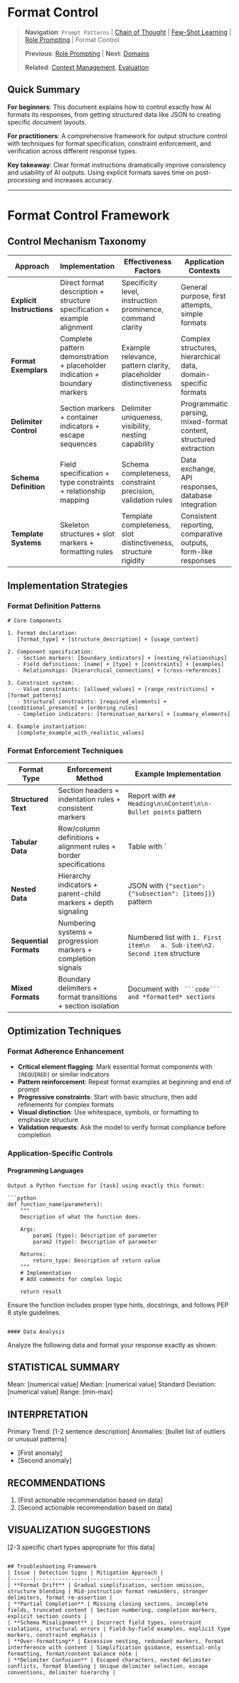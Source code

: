 # Format Control

> **Navigation**: `Prompt Patterns` | [Chain of Thought](chain_of_thought.md) | [Few-Shot Learning](few_shot.md) | [Role Prompting](role_prompting.md) | Format Control
> 
> **Previous**: [Role Prompting](role_prompting.md) | **Next**: [Domains](../domains/)
> 
> **Related**: [Context Management](../fundamentals/context_management.md), [Evaluation](../fundamentals/evaluation.md)

## Quick Summary
**For beginners**: This document explains how to control exactly how AI formats its responses, from getting structured data like JSON to creating specific document layouts.

**For practitioners**: A comprehensive framework for output structure control with techniques for format specification, constraint enforcement, and verification across different response types.

**Key takeaway**: Clear format instructions dramatically improve consistency and usability of AI outputs. Using explicit formats saves time on post-processing and increases accuracy.

---

# Format Control Framework

## Control Mechanism Taxonomy
| Approach | Implementation | Effectiveness Factors | Application Contexts |
|----------|----------------|----------------------|---------------------|
| **Explicit Instructions** | Direct format description + structure specification + example alignment | Specificity level, instruction prominence, command clarity | General purpose, first attempts, simple formats |
| **Format Exemplars** | Complete pattern demonstration + placeholder indication + boundary markers | Example relevance, pattern clarity, placeholder distinctiveness | Complex structures, hierarchical data, domain-specific formats |
| **Delimiter Control** | Section markers + container indicators + escape sequences | Delimiter uniqueness, visibility, nesting capability | Programmatic parsing, mixed-format content, structured extraction |
| **Schema Definition** | Field specification + type constraints + relationship mapping | Schema completeness, constraint precision, validation rules | Data exchange, API responses, database integration |
| **Template Systems** | Skeleton structures + slot markers + formatting rules | Template completeness, slot distinctiveness, structure rigidity | Consistent reporting, comparative outputs, form-like responses |

## Implementation Strategies

### Format Definition Patterns
```
# Core Components

1. Format declaration:
   [format_type] + [structure_description] + [usage_context]

2. Component specification:
   - Section markers: [boundary_indicators] + [nesting_relationships]
   - Field definitions: [name] + [type] + [constraints] + [examples]
   - Relationships: [hierarchical_connections] + [cross-references]

3. Constraint system:
   - Value constraints: [allowed_values] + [range_restrictions] + [format_patterns]
   - Structural constraints: [required_elements] + [conditional_presence] + [ordering_rules]
   - Completion indicators: [termination_markers] + [summary_elements]

4. Example instantiation:
   [complete_example_with_realistic_values]
```

### Format Enforcement Techniques
| Format Type | Enforcement Method | Example Implementation |
|-------------|-------------------|------------------------|
| **Structured Text** | Section headers + indentation rules + consistent markers | Report with `## Heading\n\nContent\n\n- Bullet points` pattern |
| **Tabular Data** | Row/column definitions + alignment rules + border specifications | Table with `| Field | Value | Notes |\n|---|---|---|` structure |
| **Nested Data** | Hierarchy indicators + parent-child markers + depth signaling | JSON with `{"section": {"subsection": [items]}}` pattern |
| **Sequential Formats** | Numbering systems + progression markers + completion signals | Numbered list with `1. First item\n   a. Sub-item\n2. Second item` structure |
| **Mixed Formats** | Boundary delimiters + format transitions + section isolation | Document with ` ```code``` and *formatted* sections` |

## Optimization Techniques

### Format Adherence Enhancement
- **Critical element flagging**: Mark essential format components with `[REQUIRED]` or similar indicators
- **Pattern reinforcement**: Repeat format examples at beginning and end of prompt
- **Progressive constraints**: Start with basic structure, then add refinements for complex formats
- **Visual distinction**: Use whitespace, symbols, or formatting to emphasize structure
- **Validation requests**: Ask the model to verify format compliance before completion

### Application-Specific Controls

#### Programming Languages
```
Output a Python function for [task] using exactly this format:

```python
def function_name(parameters):
    """
    Description of what the function does.
    
    Args:
        param1 (type): Description of parameter
        param2 (type): Description of parameter
        
    Returns:
        return_type: Description of return value
    """
    # Implementation
    # Add comments for complex logic
    
    return result
```

Ensure the function includes proper type hints, docstrings, and follows PEP 8 style guidelines.
```

#### Data Analysis
```
Analyze the following data and format your response exactly as shown:

STATISTICAL SUMMARY
------------------
Mean: [numerical value]
Median: [numerical value]
Standard Deviation: [numerical value]
Range: [min-max]

INTERPRETATION
------------------
Primary Trend: [1-2 sentence description]
Anomalies: [bullet list of outliers or unusual patterns]
* [First anomaly]
* [Second anomaly]

RECOMMENDATIONS
------------------
1. [First actionable recommendation based on data]
2. [Second actionable recommendation based on data]

VISUALIZATION SUGGESTIONS
------------------
[2-3 specific chart types appropriate for this data]
```

## Troubleshooting Framework
| Issue | Detection Signs | Mitigation Approach |
|-------|----------------|---------------------|
| **Format Drift** | Gradual simplification, section omission, structure blending | Mid-instruction format reminders, stronger delimiters, format re-assertion |
| **Partial Completion** | Missing closing sections, incomplete fields, truncated content | Section numbering, completion markers, explicit section counts |
| **Schema Misalignment** | Incorrect field types, constraint violations, structural errors | Field-by-field examples, explicit type markers, constraint emphasis |
| **Over-formatting** | Excessive nesting, redundant markers, format interference with content | Simplification guidance, essential-only formatting, format/content balance note |
| **Delimiter Confusion** | Escaped characters, nested delimiter conflicts, format bleeding | Unique delimiter selection, escape conventions, delimiter hierarchy | 